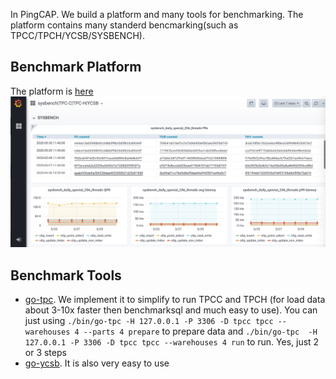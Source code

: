 In PingCAP. We build a platform and many tools for benchmarking. The platform contains many standerd bencmarking(such as TPCC/TPCH/YCSB/SYSBENCH).

## Benchmark Platform
The platform is [here](http://perf.pingcap.com)
![Benchmark](./static/benchmark_overview.png )

## Benchmark Tools
- [go-tpc](https://github.com/pingcap/go-tpc). We implement it to simplify to run TPCC and TPCH (for load data about 3-10x faster then benchmarksql and much easy to use). You can just using `./bin/go-tpc -H 127.0.0.1 -P 3306 -D tpcc tpcc --warehouses 4 --parts 4 prepare` to prepare data and `./bin/go-tpc  -H 127.0.0.1 -P 3306 -D tpcc tpcc --warehouses 4 run` to run. Yes, just 2 or 3 steps
- [go-ycsb](https://github.com/pingcap/go-ycsb). It is also very easy to use